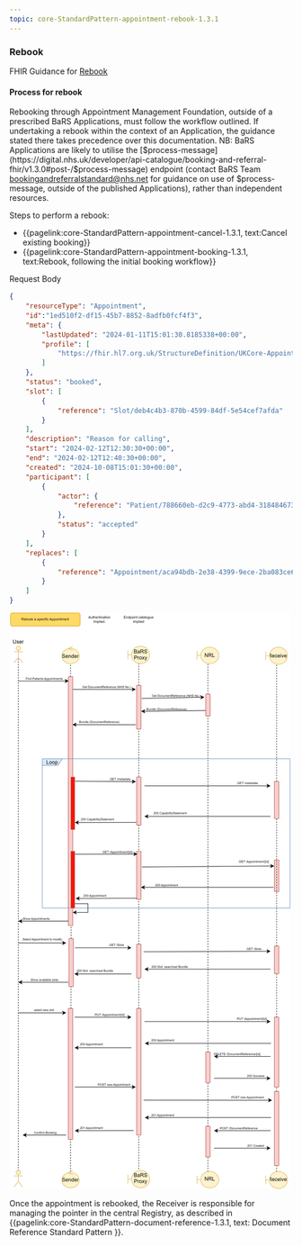 ```yaml
---
topic: core-StandardPattern-appointment-rebook-1.3.1
---
```


### Rebook

FHIR Guidance for [Rebook](https://hl7.org/fhir/R4/appointment.html)

#### Process for rebook
Rebooking through Appointment Management Foundation, outside of a prescribed BaRS Applications, must follow the workflow outlined. If undertaking a rebook within the context of an Application, the guidance stated there takes precedence over this documentation. NB: BaRS Applications are likely to utilise the [$process-message](https://digital.nhs.uk/developer/api-catalogue/booking-and-referral-fhir/v1.3.0#post-/$process-message) endpoint (contact BaRS Team <bookingandreferralstandard@nhs.net> for guidance on use of $process-message, outside of the published Applications), rather than independent resources. 

Steps to perform a rebook:

* {{pagelink:core-StandardPattern-appointment-cancel-1.3.1, text:Cancel existing booking}}
* {{pagelink:core-StandardPattern-appointment-booking-1.3.1, text:Rebook, following the initial booking workflow}}

Request Body

```json
{
	"resourceType": "Appointment",
    "id":"1ed510f2-df15-45b7-8852-8adfb0fcf4f3",
	"meta": {
		"lastUpdated": "2024-01-11T15:01:30.8185338+00:00",
		"profile": [
			"https://fhir.hl7.org.uk/StructureDefinition/UKCore-Appointment"
		]
	},
	"status": "booked",
    "slot": [
        {
            "reference": "Slot/deb4c4b3-870b-4599-84df-5e54cef7afda"
        }
    ],
	"description": "Reason for calling",
	"start": "2024-02-12T12:30:30+00:00",
	"end": "2024-02-12T12:40:30+00:00",
	"created": "2024-10-08T15:01:30+00:00",
	"participant": [
		{
			"actor": {
				"reference": "Patient/788660eb-d2c9-4773-abd4-318484673fb2"
			},
			"status": "accepted"
		}
	],
    "replaces": [
		{
			"reference": "Appointment/aca94bdb-2e38-4399-9ece-2ba083ce65b5"
		}		
	]
}
```

<img src="https://raw.githubusercontent.com/NHSDigital/NHSDigital-FHIR-BookingAndReferrals/main/BaRS-Images/SequenceDiagrams/BaRS_Foundation_ReBook.drawio.svg" ></img>

Once the appointment is rebooked, the Receiver is responsible for managing the pointer in the central Registry, as described in {{pagelink:core-StandardPattern-document-reference-1.3.1, text: Document Reference Standard Pattern }}.
